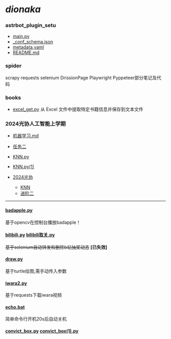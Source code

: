 # *dionaka*

### astrbot_plugin_setu

  - [main.py](astrbot_plugin_setu/main.py)
  - [_conf_schema.json](astrbot_plugin_setu/_conf_schema.json)
  - [metadata.yaml](astrbot_plugin_setu/metadata.yaml)
  - [README.md](astrbot_plugin_setu/README.md)

### spider

  scrapy requests selenium DrissionPage Playwright Pyppeteer部分笔记及代码

### books
  - [excel_get.py](books/excel_get.py)
  从 Excel 文件中提取特定书籍信息并保存到文本文件

### 2024光协人工智能上学期
  - [机器学习.md](机器学习.md)
  - [任务二](new.py)
  - [KNN.py](KNN.py)
  - [KNN.py(1)](KNN.py(1))
  - [2024光协](2024光协)
    
    - [KNN](2024光协/KNN)
    - [进阶二](2024光协/进阶二)

---

#### [badapple.py](badapple.py) 

  基于opencv在控制台播放badapple！

#### [bilibili.py](bilibili.py) [bilibili取关.py](bilibili取关.py)

  ~~基于selenium自动转发和删除b站抽奖动态~~ **[已失效]**

#### [draw.py](draw.py)

  基于turtle绘图,需手动传入参数

#### [iwara2.py](iwara2.py)

  基于requests下载iwara视频
  
#### [echo.bat](echo.bat)

  简单命令行开机20s后自动关机

#### [convict_box.py](convict_box.py) [convict_box(1).py](convict_box(1).py)


 
